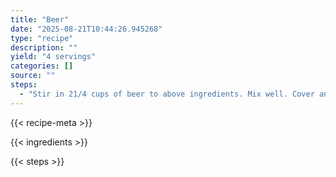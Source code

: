 ```yaml
---
title: "Beer"
date: "2025-08-21T10:44:26.945268"
type: "recipe"
description: ""
yield: "4 servings"
categories: []
source: ""
steps:
  - "Stir in 21/4 cups of beer to above ingredients. Mix well. Cover and let set in a warm spot for 30 minutes. Batter mushrooms, squash, etc. and deep fry in hot oil."
---
```


{{< recipe-meta >}}

{{< ingredients >}}

{{< steps >}}
